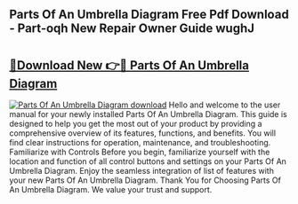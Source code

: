 ## Parts Of An Umbrella Diagram Free Pdf Download - Part-oqh New Repair Owner Guide wughJ

# <h2><a href="http://dfqzs6.blite.top/?on=Parts+Of+An+Umbrella+Diagram">🔗Download New 👉🔴 Parts Of An Umbrella Diagram</a></h2>

[![Parts Of An Umbrella Diagram download](https://i.imgur.com/lujVjoI.png)](http://dfqzs6.blite.top/?on=Parts+Of+An+Umbrella+Diagram)
Hello and welcome to the user manual for your newly installed Parts Of An Umbrella Diagram. This guide is designed to help you get the most out of your product by providing a comprehensive overview of its features, functions, and benefits. You will find clear instructions for operation, maintenance, and troubleshooting. Familiarize with Controls Before you begin, familiarize yourself with the location and function of all control buttons and settings on your Parts Of An Umbrella Diagram. Enjoy the seamless integration of list of features with your new Parts Of An Umbrella Diagram. Thank You for Choosing Parts Of An Umbrella Diagram. We value your trust and support.
